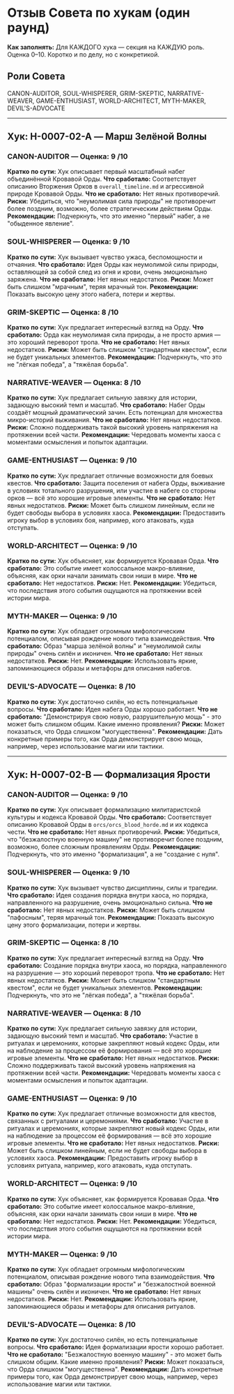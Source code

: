 # Отзыв Совета по хукам (один раунд)

**Как заполнять:** Для КАЖДОГО хука — секция на КАЖДУЮ роль. Оценка 0–10. Коротко и по делу, но с конкретикой.

## Роли Совета
CANON-AUDITOR, SOUL-WHISPERER, GRIM-SKEPTIC, NARRATIVE-WEAVER, GAME-ENTHUSIAST, WORLD-ARCHITECT, MYTH-MAKER, DEVIL'S-ADVOCATE

---

## Хук: H-0007-02-A — Марш Зелёной Волны

### CANON-AUDITOR — Оценка: 9 /10
**Кратко по сути:** Хук описывает первый масштабный набег объединённой Кровавой Орды.
**Что сработало:** Соответствует описанию Вторжения Орков в `overall_timeline.md` и агрессивной природе Кровавой Орды.
**Что не сработало:** Нет явных противоречий.
**Риски:** Убедиться, что "неумолимая сила природы" не противоречит более поздним, возможно, более стратегическим действиям Орды.
**Рекомендации:** Подчеркнуть, что это именно "первый" набег, а не "обыденное явление".

### SOUL-WHISPERER — Оценка: 9 /10
**Кратко по сути:** Хук вызывает чувство ужаса, беспомощности и отчаяния.
**Что сработало:** Идея Орды как неумолимой силы природы, оставляющей за собой след из огня и крови, очень эмоционально заряжена.
**Что не сработало:** Нет явных недостатков.
**Риски:** Может быть слишком "мрачным", теряя мрачный тон.
**Рекомендации:** Показать высокую цену этого набега, потери и жертвы.

### GRIM-SKEPTIC — Оценка: 8 /10
**Кратко по сути:** Хук предлагает интересный взгляд на Орду.
**Что сработало:** Орда как неумолимая сила природы, а не просто армия — это хороший переворот тропа.
**Что не сработало:** Нет явных недостатков.
**Риски:** Может быть слишком "стандартным квестом", если не будет уникальных элементов.
**Рекомендации:** Подчеркнуть, что это не "лёгкая победа", а "тяжёлая борьба".

### NARRATIVE-WEAVER — Оценка: 8 /10
**Кратко по сути:** Хук предлагает сильную завязку для истории, задающую высокий темп и масштаб.
**Что сработало:** Набег Орды создаёт мощный драматический зачин. Есть потенциал для множества микро-историй выживания.
**Что не сработало:** Нет явных недостатков.
**Риски:** Сложно поддерживать такой высокий уровень напряжения на протяжении всей части.
**Рекомендации:** Чередовать моменты хаоса с моментами осмысления и попыток адаптации.

### GAME-ENTHUSIAST — Оценка: 9 /10
**Кратко по сути:** Хук предлагает отличные возможности для боевых квестов.
**Что сработало:** Защита поселения от набега Орды, выживание в условиях тотального разрушения, или участие в набеге со стороны орков — всё это хорошие игровые элементы.
**Что не сработало:** Нет явных недостатков.
**Риски:** Может быть слишком линейным, если не будет свободы выбора в условиях хаоса.
**Рекомендации:** Предоставить игроку выбор в условиях боя, например, кого атаковать, куда отступать.

### WORLD-ARCHITECT — Оценка: 9 /10
**Кратко по сути:** Хук объясняет, как формируется Кровавая Орда.
**Что сработало:** Это событие имеет колоссальное макро-влияние, объясняя, как орки начали занимать свои ниши в мире.
**Что не сработало:** Нет недостатков.
**Риски:** Нет.
**Рекомендации:** Убедиться, что последствия этого события ощущаются на протяжении всей истории мира.

### MYTH-MAKER — Оценка: 9 /10
**Кратко по сути:** Хук обладает огромным мифологическим потенциалом, описывая рождение нового типа взаимодействия.
**Что сработало:** Образ "марша зелёной волны" и "неумолимой силы природы" очень силён и иконичен.
**Что не сработало:** Нет явных недостатков.
**Риски:** Нет.
**Рекомендации:** Использовать яркие, запоминающиеся образы и метафоры для описания набегов.

### DEVIL'S-ADVOCATE — Оценка: 8 /10
**Кратко по сути:** Хук достаточно силён, но есть потенциальные вопросы.
**Что сработало:** Идея набега Орды хорошо работает.
**Что не сработало:** "Демонстрируя свою новую, разрушительную мощь" - это может быть слишком общим. Какие именно проявления?
**Риски:** Может показаться, что Орда слишком "могущественна".
**Рекомендации:** Дать конкретные примеры того, как Орда демонстрирует свою мощь, например, через использование магии или тактики.

---

## Хук: H-0007-02-B — Формализация Ярости

### CANON-AUDITOR — Оценка: 9 /10
**Кратко по сути:** Хук описывает формализацию милитаристской культуры и кодекса Кровавой Орды.
**Что сработало:** Соответствует описанию Кровавой Орды в `orcs/orcs_blood_horde.md` и их кодекса чести.
**Что не сработало:** Нет явных противоречий.
**Риски:** Убедиться, что "безжалостную военную машину" не противоречит более поздним, возможно, более сложным проявлениям Орды.
**Рекомендации:** Подчеркнуть, что это именно "формализация", а не "создание с нуля".

### SOUL-WHISPERER — Оценка: 9 /10
**Кратко по сути:** Хук вызывает чувство дисциплины, силы и трагедии.
**Что сработало:** Идея создания порядка внутри хаоса, но порядка, направленного на разрушение, очень эмоционально сильна.
**Что не сработало:** Нет явных недостатков.
**Риски:** Может быть слишком "пафосным", теряя мрачный тон.
**Рекомендации:** Показать высокую цену этого формализации, потери и жертвы.

### GRIM-SKEPTIC — Оценка: 8 /10
**Кратко по сути:** Хук предлагает интересный взгляд на Орду.
**Что сработало:** Создание порядка внутри хаоса, но порядка, направленного на разрушение — это хороший переворот тропа.
**Что не сработало:** Нет явных недостатков.
**Риски:** Может быть слишком "стандартным квестом", если не будет уникальных элементов.
**Рекомендации:** Подчеркнуть, что это не "лёгкая победа", а "тяжёлая борьба".

### NARRATIVE-WEAVER — Оценка: 8 /10
**Кратко по сути:** Хук предлагает сильную завязку для истории, задающую высокий темп и масштаб.
**Что сработало:** Участие в ритуалах и церемониях, которые закрепляют новый кодекс Орды, или на наблюдение за процессом её формирования — всё это хорошие игровые элементы.
**Что не сработало:** Нет явных недостатков.
**Риски:** Сложно поддерживать такой высокий уровень напряжения на протяжении всей части.
**Рекомендации:** Чередовать моменты хаоса с моментами осмысления и попыток адаптации.

### GAME-ENTHUSIAST — Оценка: 9 /10
**Кратко по сути:** Хук предлагает отличные возможности для квестов, связанных с ритуалами и церемониями.
**Что сработало:** Участие в ритуалах и церемониях, которые закрепляют новый кодекс Орды, или на наблюдение за процессом её формирования — всё это хорошие игровые элементы.
**Что не сработало:** Нет явных недостатков.
**Риски:** Может быть слишком линейным, если не будет свободы выбора в условиях хаоса.
**Рекомендации:** Предоставить игроку выбор в условиях ритуала, например, кого атаковать, куда отступать.

### WORLD-ARCHITECT — Оценка: 9 /10
**Кратко по сути:** Хук объясняет, как формируется Кровавая Орда.
**Что сработало:** Это событие имеет колоссальное макро-влияние, объясняя, как орки начали занимать свои ниши в мире.
**Что не сработало:** Нет недостатков.
**Риски:** Нет.
**Рекомендации:** Убедиться, что последствия этого события ощущаются на протяжении всей истории мира.

### MYTH-MAKER — Оценка: 9 /10
**Кратко по сути:** Хук обладает огромным мифологическим потенциалом, описывая рождение нового типа взаимодействия.
**Что сработало:** Образ "формализации ярости" и "безжалостной военной машины" очень силён и иконичен.
**Что не сработало:** Нет явных недостатков.
**Риски:** Нет.
**Рекомендации:** Использовать яркие, запоминающиеся образы и метафоры для описания ритуалов.

### DEVIL'S-ADVOCATE — Оценка: 8 /10
**Кратко по сути:** Хук достаточно силён, но есть потенциальные вопросы.
**Что сработало:** Идея формализации ярости хорошо работает.
**Что не сработало:** "Безжалостную военную машину" - это может быть слишком общим. Какие именно проявления?
**Риски:** Может показаться, что Орда слишком "могущественна".
**Рекомендации:** Дать конкретные примеры того, как Орда демонстрирует свою мощь, например, через использование магии или тактики.
